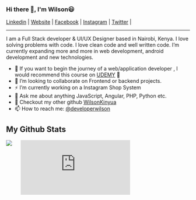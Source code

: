 <!-- <h1 align="center">I am Wilson Kinyua 😃</h1>
<h3 align="center"> A Full-stack Web Developer and UI/UX Designer</h3>   -->

<!-- <p><img align="left" width="250px" src="https://github-readme-stats.vercel.app/api/top-langs?username=wilsonkinyua&show_icons=true&locale=en&layout=compact" alt="wilsonkinyua" /></p>

<p>&nbsp;<img width="200px" src="https://github-readme-stats.vercel.app/api?username=wilsonkinyua&show_icons=true&locale=en" alt="wilsonkinyua" /></p>

<p><img align="center" width="200px" src="https://github-readme-streak-stats.herokuapp.com/?user=wilsonkinyua&" alt="wilsonkinyua" /></p> -->



<!-- Here are some few things about me:

- 🔭 I’m currently working on a event management system
- 🌱 I’m currently exapanding more and more in web development, android development and new technologies

- 👯 I’m looking to collaborate on Frontend or backend projects
- 💬 Ask me about Web development
- 📫 How to reach me: 
- twitter https://twitter.com/developerwilson
- facebook https://www.facebook.com/developerwilson/
- instagram https://www.instagram.com/developerwilson/
- portfolio https://developerwilson.com/
- email wilsonkinyuam@gmail.com
- phone +254717255460
 -->
 ### Hi there 👋, I'm Wilson😃

[Linkedin](https://www.linkedin.com/in/WilsonKinyua/) |
[Website](https://developerwilson.com/) |
[Facebook](https://www.facebook.com/developerwilson/) |
[Instagram](https://www.instagram.com/developerwilson/) |
[Twitter](https://twitter.com/muthoniwilsonk) |

---

I am a Full Stack developer & UI/UX Designer based in Nairobi, Kenya. I love solving problems with code. I love clean code and well written code. I’m currently expanding more and more in web development, android development and new technologies.
- 🌱 If you want to begin the journey of a web/application developer , I would recommend this course on [UDEMY](https://www.udemy.com/course/the-web-developer-bootcamp/) 🥳 
- 📝 I’m looking to collaborate on Frontend or backend projects.
- ⚡  I’m currently working on a Instagram Shop System
- 💬 Ask me about anything JavaScript, Angular, PHP, Python etc.
- 👯 Checkout my other github [WilsonKinyua](https://twitter.com/muthoniwilsonk)
- 📫 How to reach me: [@developerwilson](https://www.linkedin.com/in/WilsonKinyua/)



## My Github Stats

<!-- <a align="left" >
  <a href="https://readme-stats-cfgj2cxdy.vercel.app/api?username=wilsonkinyua&count_private=true&show_icons=true&theme=cobalt">
  <img  align="left" src="https://readme-stats-cfgj2cxdy.vercel.app/api?username=wilsonkinyua&count_private=true&show_icons=true&theme=cobalt" />
</a> -->
<a href="https://readme-stats-cfgj2cxdy.vercel.app/api?username=wilsonkinyua&count_private=true&show_icons=true&theme=cobalt">
  <img  align="left" src = "https://github-readme-streak-stats.herokuapp.com/?user=wilsonkinyua&">
</a>

</a>

<figure><embed src="https://wakatime.com/share/@db874fdf-0144-4a83-9b0b-c8f5e72791c5/acdcb4a7-0b2d-47d3-bd36-7314ca7dc374.svg"></embed></figure>
